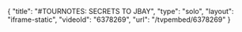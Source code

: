 {
    "title": "#TOURNOTES: SECRETS TO JBAY",
    "type": "solo",
    "layout": "iframe-static",
    "videoId": "6378269",
    "url": "\/tvpembed\/6378269"
}